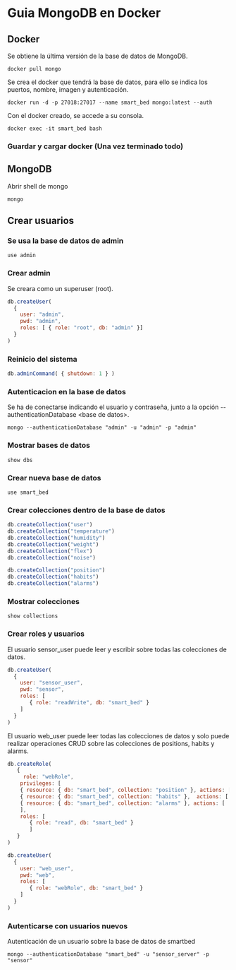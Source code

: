# Guia MongoDB en Docker
## Docker
Se obtiene la última versión de la base de datos de MongoDB.
```shell
docker pull mongo
```
Se crea el docker que tendrá la base de datos, para ello se indica los puertos, nombre, imagen y autenticación.
```shell
docker run -d -p 27018:27017 --name smart_bed mongo:latest --auth
```
Con el docker creado, se accede a su consola.
```shell
docker exec -it smart_bed bash
```
### Guardar y cargar docker (Una vez terminado todo)



## MongoDB
Abrir shell de mongo
```shell
mongo
```
## Crear usuarios
### Se usa la base de datos de admin
```shell
use admin
```
### Crear admin
Se creara como un superuser (root).
```js
db.createUser(
  {
    user: "admin",
    pwd: "admin",
    roles: [ { role: "root", db: "admin" }]
  }
)
```
### Reinicio del sistema
```js
db.adminCommand( { shutdown: 1 } )
```
### Autenticacion en la base de datos
Se ha de conectarse indicando el usuario y contraseña, junto a la opción --authenticationDatabase \<base de datos>.
```shell
mongo --authenticationDatabase "admin" -u "admin" -p "admin"
```
### Mostrar bases de datos
```shell
show dbs
```
### Crear nueva base de datos
```shell
use smart_bed
```
### Crear colecciones dentro de la base de datos
```js
db.createCollection("user")
db.createCollection("temperature")
db.createCollection("humidity")
db.createCollection("weight")
db.createCollection("flex")
db.createCollection("noise")

db.createCollection("position")
db.createCollection("habits")
db.createCollection("alarms")
```
### Mostrar colecciones
```shell
show collections
```
### Crear roles y usuarios
El usuario sensor_user puede leer y escribir sobre todas las colecciones de datos.

```js
db.createUser(
  {
    user: "sensor_user",
    pwd: "sensor",
    roles: [
       { role: "readWrite", db: "smart_bed" }
    ]
  }
)
```
El usuario web_user puede leer todas las colecciones de datos y solo puede realizar operaciones CRUD sobre las colecciones de positions, habits y alarms.
```js
db.createRole(
   {
     role: "webRole",
	privileges: [
	{ resource: { db: "smart_bed", collection: "position" }, actions: [  "find", "update", "insert", "remove" ] },
	{ resource: { db: "smart_bed", collection: "habits" },  actions: [  "find", "update", "insert", "remove" ] },
	{ resource: { db: "smart_bed", collection: "alarms" }, actions: [  "find", "update", "insert", "remove" ] }
	],
    roles: [
       { role: "read", db: "smart_bed" }
       ]
   }
)

db.createUser(
  {
    user: "web_user",
    pwd: "web",
    roles: [
       { role: "webRole", db: "smart_bed" }
    ]
  }
)
```
### Autenticarse con usuarios nuevos
Autenticación de un usuario sobre la base de datos de smartbed
```shell
mongo --authenticationDatabase "smart_bed" -u "sensor_server" -p "sensor"
```

